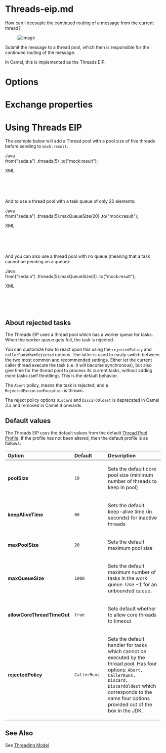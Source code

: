 # Threads-eip.md

How can I decouple the continued routing of a message from the current
thread?

<figure>
<img src="eip/MessagingAdapterIcon.gif" alt="image" />
</figure>

Submit the message to a thread pool, which then is responsible for the
continued routing of the message.

In Camel, this is implemented as the Threads EIP.

# Options

# Exchange properties

# Using Threads EIP

The example below will add a Thread pool with a pool size of five
threads before sending to `mock:result`.

Java  
from("seda:a")
.threads(5)
.to("mock:result");

XML  
<route>  
<from uri="seda:a"/>  
<threads poolSize="5"/>  
<to uri="mock:result"/>  
</route>

And to use a thread pool with a task queue of only 20 elements:

Java  
from("seda:a")
.threads(5).maxQueueSize(20)
.to("mock:result");

XML  
<route>  
<from uri="seda:a"/>  
<threads poolSize="5" maxQueueSize="20"/>  
<to uri="mock:result"/>  
</route>

And you can also use a thread pool with no queue (meaning that a task
cannot be pending on a queue):

Java  
from("seda:a")
.threads(5).maxQueueSize(0)
.to("mock:result");

XML  
<route>  
<from uri="seda:a"/>  
<threads poolSize="5" maxQueueSize="0"/>  
<to uri="mock:result"/>  
</route>

## About rejected tasks

The Threads EIP uses a thread pool which has a worker queue for tasks.
When the worker queue gets full, the task is rejected.

You can customize how to react upon this using the `rejectedPolicy` and
`callerRunsWhenRejected` options. The latter is used to easily switch
between the two most common and recommended settings. Either let the
current caller thread execute the task (i.e. it will become
synchronous), but also give time for the thread pool to process its
current tasks, without adding more tasks (self throttling). This is the
default behavior.

The `Abort` policy, means the task is rejected, and a
`RejectedExecutionException` is thrown.

The reject policy options `Discard` and `DiscardOldest` is deprecated in
Camel 3.x and removed in Camel 4 onwards.

## Default values

The Threads EIP uses the default values from the default [Thread Pool
Profile](#manual:ROOT:threading-model.adoc). If the profile has not been
altered, then the default profile is as follows:

<table>
<colgroup>
<col style="width: 24%" />
<col style="width: 24%" />
<col style="width: 50%" />
</colgroup>
<thead>
<tr>
<th style="text-align: left;">Option</th>
<th style="text-align: left;">Default</th>
<th style="text-align: left;">Description</th>
</tr>
</thead>
<tbody>
<tr>
<td style="text-align: left;"><p><strong>poolSize</strong></p></td>
<td style="text-align: left;"><p><code>10</code></p></td>
<td style="text-align: left;"><p>Sets the default core pool size
(minimum number of threads to keep in pool)</p></td>
</tr>
<tr>
<td style="text-align: left;"><p><strong>keepAliveTime</strong></p></td>
<td style="text-align: left;"><p><code>60</code></p></td>
<td style="text-align: left;"><p>Sets the default keep-alive time (in
seconds) for inactive threads</p></td>
</tr>
<tr>
<td style="text-align: left;"><p><strong>maxPoolSize</strong></p></td>
<td style="text-align: left;"><p><code>20</code></p></td>
<td style="text-align: left;"><p>Sets the default maximum pool
size</p></td>
</tr>
<tr>
<td style="text-align: left;"><p><strong>maxQueueSize</strong></p></td>
<td style="text-align: left;"><p><code>1000</code></p></td>
<td style="text-align: left;"><p>Sets the default maximum number of
tasks in the work queue. Use -1 for an unbounded queue.</p></td>
</tr>
<tr>
<td
style="text-align: left;"><p><strong>allowCoreThreadTimeOut</strong></p></td>
<td style="text-align: left;"><p><code>true</code></p></td>
<td style="text-align: left;"><p>Sets default whether to allow core
threads to timeout</p></td>
</tr>
<tr>
<td
style="text-align: left;"><p><strong>rejectedPolicy</strong></p></td>
<td style="text-align: left;"><p><code>CallerRuns</code></p></td>
<td style="text-align: left;"><p>Sets the default handler for tasks
which cannot be executed by the thread pool. Has four options:
<code>Abort, CallerRuns, Discard, DiscardOldest</code> which corresponds
to the same four options provided out of the box in the JDK.</p></td>
</tr>
</tbody>
</table>

## See Also

See [Threading Model](#manual:ROOT:threading-model.adoc)
